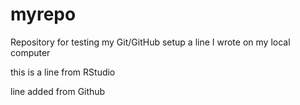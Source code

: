 # myrepo
Repository for testing my Git/GitHub setup
a line I wrote on my local computer

this is a line from RStudio

line added from Github
